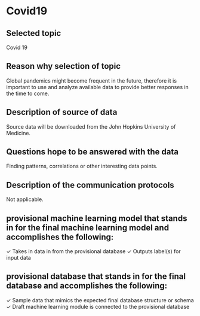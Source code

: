 # Covid19

## Selected topic
Covid 19 

## Reason why selection of topic
Global pandemics might become frequent in the future, therefore it is important to use and analyze available data to provide better responses in the time to come. 

## Description of source of data
Source data will be downloaded from the John Hopkins University of Medicine. 

## Questions hope to be answered with the data
Finding patterns, correlations or other interesting data points. 

## Description of the communication protocols
Not applicable.

## provisional machine learning model that stands in for the final machine learning model and accomplishes the following:
✓ Takes in data in from the provisional database
✓ Outputs label(s) for input data

## provisional database that stands in for the final database and accomplishes the following:
✓ Sample data that mimics the expected final database structure or schema
✓ Draft machine learning module is connected to the provisional database
